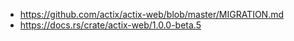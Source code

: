 - https://github.com/actix/actix-web/blob/master/MIGRATION.md
- https://docs.rs/crate/actix-web/1.0.0-beta.5

